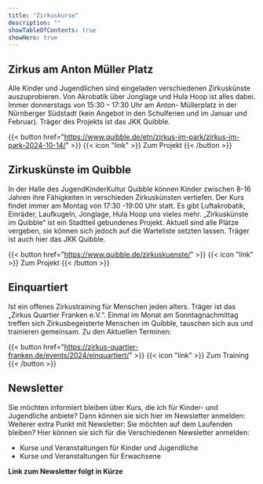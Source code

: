 ```yaml
---
title: "Zirkuskurse"
description: ""
showTableOfContents: true
showHero: true
---
```


## Zirkus am Anton Müller Platz



Alle Kinder und Jugendlichen sind eingeladen verschiedenen Zirkuskünste auszuprobieren. Von
Akrobatik über Jonglage und Hula Hoop ist alles dabei. Immer donnerstags von 15:30 – 17:30 Uhr am
Anton- Müllerplatz in der Nürnberger Südstadt (kein Angebot in den Schulferien und im Januar und
Februar). Träger des Projekts ist das JKK Quibble.

{{< button href="https://www.quibble.de/etn/zirkus-im-park/zirkus-im-park-2024-10-14/" >}}
{{< icon "link" >}}&nbsp;Zum Projekt
{{< /button >}}


## Zirkuskünste im Quibble

In der Halle des JugendKinderKultur Quibble können Kinder zwischen 8-16 Jahren ihre Fähigkeiten in
verschieden Zirkuskünsten vertiefen. Der Kurs findet immer am Montag von 17:30 -19:00 Uhr statt.
Es gibt Luftakrobatik, Einräder, Laufkugeln, Jonglage, Hula Hoop uns vieles mehr. „Zirkuskünste im
Quibble“ ist ein Stadtteil gebundenes Projekt. Aktuell sind alle Plätze vergeben, sie können sich
jedoch auf die Warteliste setzten lassen. Träger ist auch hier das JKK Quibble.

{{< button href="https://www.quibble.de/zirkuskuenste/" >}}
{{< icon "link" >}}&nbsp;Zum Projekt
{{< /button >}}

## Einquartiert

Ist ein offenes Zirkustraining für Menschen jeden alters. Träger ist das „Zirkus Quartier Franken e.V.“.
Einmal im Monat am Sonntagnachmittag treffen sich Zirkusbegeisterte Menschen im Quibble,
tauschen sich aus und trainieren gemeinsam.
Zu den Aktuellen Terminen:

{{< button href="https://zirkus-quartier-franken.de/events/2024/einquartiert/" >}}
{{< icon "link" >}}&nbsp;Zum Training
{{< /button >}}


## Newsletter
Sie möchten informiert bleiben über Kurs, die ich für Kinder- und Jugendliche anbiete? Dann können
sie sich hier im Newsletter anmelden:
Weiterer extra Punkt mit Newsletter:
Sie möchten auf dem Laufenden bleiben? Hier können sie sich für die Verschiedenen Newsletter
anmelden:

- Kurse und Veranstaltungen für Kinder und Jugendliche
- Kurse und Veranstaltungen für Erwachsene

**Link zum Newsletter folgt in Kürze**